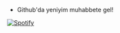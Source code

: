 - Github'da yeniyim muhabbete gel!


[![Spotify](https://novatorem-artisticpointofview1.vercel.app/api/spotify)](https://open.spotify.com/user/11183124245)




<!---
Artisticpointofview1/Artisticpointofview1 is a ✨ special ✨ repository because its `README.md` (this file) appears on your GitHub profile.
You can click the Preview link to take a look at your changes.
--->
